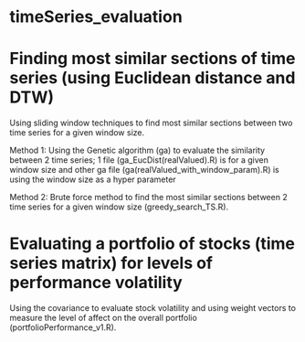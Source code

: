 # timeSeries_evaluation

# Finding most similar sections of time series (using Euclidean distance and DTW)
Using sliding window techniques to find most similar sections between two time series for a given window size.

Method 1: Using the Genetic algorithm (ga) to evaluate the similarity between 2 time series; 1 file (ga_EucDist(realValued).R) is for a given window size and other ga file (ga(realValued_with_window_param).R) is using the window size as a hyper parameter 

Method 2: Brute force method to find the most similar sections between 2 time series for a given window size (greedy_search_TS.R).  


# Evaluating a portfolio of stocks (time series matrix) for levels of performance volatility
Using the covariance to evaluate stock volatility and using weight vectors to measure the level of affect on the overall portfolio (portfolioPerformance_v1.R).   

